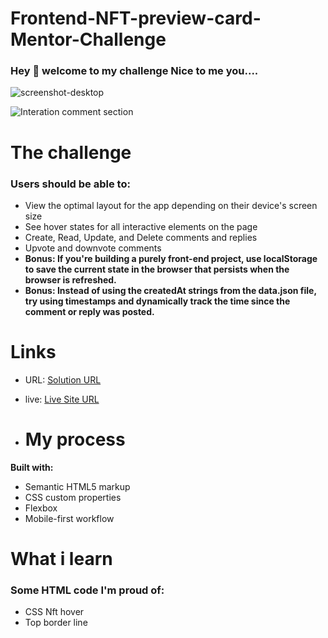 # Frontend-NFT-preview-card-Mentor-Challenge
### Hey :wave: welcome to my challenge Nice to me you.... 

![screenshot-desktop](https://github.com/tdmoree/Frontend-NFT-preview-card-Mentor-Challenge/assets/127156119/d6bfcced-b0db-4da7-a207-5535c4362d9f)

![Interation comment section](/design/desktop-design.jpg)

# The challenge

### Users should be able to:

- View the optimal layout for the app depending on their device's screen size
- See hover states for all interactive elements on the page
- Create, Read, Update, and Delete comments and replies
- Upvote and downvote comments
- **Bonus: If you're building a purely front-end project, use localStorage to save the current state in the browser that persists when the browser is refreshed.**
- **Bonus: Instead of using the createdAt strings from the data.json file, try using timestamps and dynamically track the time since the comment or reply was posted.**

# Links
- URL: [Solution URL](https://github.com/tdmoree/Frontend-NFT-preview-card-Mentor-Challenge.git)
- live: [Live Site URL]( https://tdmoree.github.io/Frontend-NFT-preview-card-Mentor-Challenge/)

- # My process
 **Built with:**

   - Semantic HTML5 markup
   - CSS custom properties
   - Flexbox
   - Mobile-first workflow


# What i learn 

### Some HTML code I'm proud of:

- CSS Nft hover
 - Top border line 
